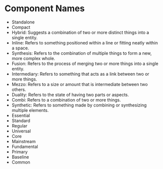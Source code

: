 # Component Names

- Standalone
- Compact
- Hybrid: Suggests a combination of two or more distinct things into a single entity.
- Inline: Refers to something positioned within a line or fitting neatly within a space.
- Synthesis: Refers to the combination of multiple things to form a new, more complex whole.
- Fusion: Refers to the process of merging two or more things into a single entity.
- Intermediary: Refers to something that acts as a link between two or more things.
- Mezzo: Refers to a size or amount that is intermediate between two others.
- Duality: Refers to the state of having two parts or aspects.
- Combi: Refers to a combination of two or more things.
- Synthetic: Refers to something made by combining or synthesizing multiple elements.
- Essential
- Standard
- Regular
- Universal
- Core
- Mainstream
- Fundamental
- Primary
- Baseline
- Common
